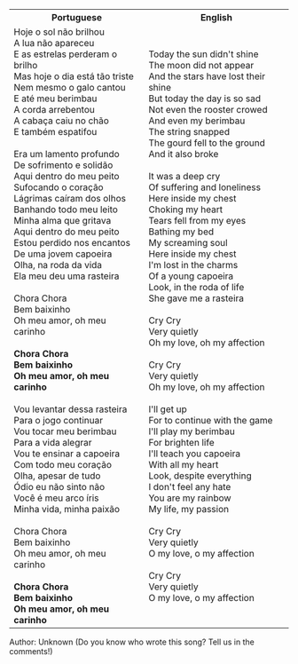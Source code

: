 <table class="capoeira-table">
    <tr class="header-row">
        <th>Portuguese</th>
        <th>English</th>
    </tr>
    <tr>
        <td>Hoje o sol não brilhou<br>A lua não apareceu<br>E as estrelas perderam o brilho<br>Mas hoje o dia está tão triste<br>Nem mesmo o galo cantou<br>E até meu berimbau<br>A corda arrebentou<br>A cabaça caiu no chão<br>E também espatifou<br><br>Era um lamento profundo<br>De sofrimento e solidão<br>Aqui dentro do meu peito<br>Sufocando o coração<br>Lágrimas caíram dos olhos<br>Banhando todo meu leito<br>Minha alma que gritava<br>Aqui dentro do meu peito<br>Estou perdido nos encantos<br>De uma jovem capoeira<br>Olha, na roda da vida<br>Ela meu deu uma rasteira<br><br>Chora Chora<br>Bem baixinho<br>Oh meu amor, oh meu carinho<br><br><strong>Chora Chora<br>Bem baixinho<br>Oh meu amor, oh meu carinho</strong><br><br>Vou levantar dessa rasteira<br>Para o jogo continuar<br>Vou tocar meu berimbau<br>Para a vida alegrar<br>Vou te ensinar a capoeira<br>Com todo meu coração<br>Olha, apesar de tudo<br>Ódio eu não sinto não<br>Você é meu arco íris<br>Minha vida, minha paixão<br><br>Chora Chora<br>Bem baixinho<br>Oh meu amor, oh meu carinho<br><br><strong>Chora Chora<br>Bem baixinho<br>Oh meu amor, oh meu carinho</strong></td>
        <td>Today the sun didn't shine<br>The moon did not appear<br>And the stars have lost their shine<br>But today the day is so sad<br>Not even the rooster crowed<br>And even my berimbau<br>The string snapped<br>The gourd fell to the ground<br>And it also broke<br><br>It was a deep cry<br>Of suffering and loneliness<br>Here inside my chest<br>Choking my heart<br>Tears fell from my eyes<br>Bathing my bed<br>My screaming soul<br>Here inside my chest<br>I'm lost in the charms<br>Of a young capoeira<br>Look, in the roda of life<br>She gave me a rasteira<br><br>Cry Cry<br>Very quietly<br>Oh my love, oh my affection<br><br>Cry Cry<br>Very quietly<br>Oh my love, oh my affection<br><br>I'll get up<br>For to continue with the game<br>I'll play my berimbau<br>For brighten life<br>I'll teach you capoeira<br>With all my heart<br>Look, despite everything<br>I don't feel any hate<br>You are my rainbow<br>My life, my passion<br><br>Cry Cry<br>Very quietly<br>O my love, o my affection<br><br>Cry Cry<br>Very quietly<br>O my love, o my affection</td>
    </tr>
</table>

<figcaption>
Author: Unknown (Do you know who wrote this song? Tell us in the comments!)
</figcaption>